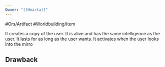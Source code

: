 ```yaml
---
Owner: "[[Hearta]]"
---
```

#Ors/Artifact #Worldbuilding/Item 

It creates a copy of the user. It is alive and has the same intelligence as the user. It lasts for as long as the user wants. It activates when the user looks into the mirro
## Drawback 

